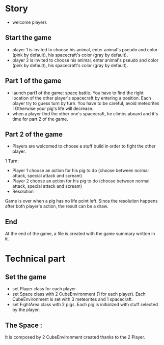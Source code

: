 # Story

- welcome players


## Start the game

- player 1 is invited to choose his animal, enter animal's pseudo and color (pink by default), his spacecraft's color (gray by default).
- player 2 is invited to choose his animal, enter animal's pseudo and color (pink by default), his spacecraft's color (gray by default).


## Part 1 of the game

- launch part1 of the game: space battle. You have to find the right location of the other player's spacecraft by entering a position. Each player try to guess turn by turn. You have to be careful, avoid meteorites ! Otherwise your pig's life will decrease.
- when a player find the other one's spacecraft, he climbs aboard and it's time for part 2 of the game.


## Part 2 of the game

- Players are welcomed to choose a stuff build in order to fight the other player.

1 Turn:

- Player 1 choose an action for his pig to do (choose between normal attack, special attack and scream)
- Player 2 choose an action for his pig to do (choose between normal attack, special attack and scream)
- Resolution

Game is over when a pig has no life point left. Since the resolution happens after both player's action, the result can be a draw.

## End

At the end of the game, a file is created with the game summary written in it.


# Technical part 

## Set the game

- set Player class for each player
- set Space class with 2 CubeEnvironment (1 for each player). Each CubeEnvironment is set with 3 meteorites and 1 spacecraft.
- set FightArea class with 2 pigs. Each pig is initialized with stuff selected by the player.


## The Space :

It is composed by 2 CubeEnvironment created thanks to the 2 Player.


